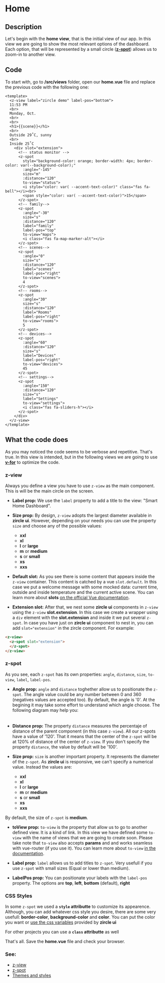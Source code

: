# Home

## Description
Let's begin with the **home view**, that is the initial view of our app. In this view we are going to show the most relevant options of the dashboard. Each option, that will be represented by a small circle ([**z-spot**](/api/z-spot.html)) allows us to zoom-in to another view.


## Code
To start with, go to **/src/views** folder, open our **home.vue** file and replace the previous code with the following one:

```vue
<template>
  <z-view label="zircle demo" label-pos="bottom">
  11:53 PM
  <br>
  Monday, Oct.
  <br>
  <br>
  <h1>{{scene}}</h1>
  <br>
  Outside 29˚C, sunny
  <br>
  Inside 25˚C
    <div slot="extension">
      <!-- status monitor -->
      <z-spot
        style="background-color: orange; border-width: 4px; border-color: var(--background-color);"
        :angle="-145"
        size="m"
        :distance="120"
        to-view="status">
        <i style="color: var( --accent-text-color)" class="fas fa-bell"></i><br>
        <span style="color: var( --accent-text-color)">15</span>
      </z-spot>
      <!-- family-->
      <z-spot
        :angle="-30"
        size="s"
        :distance="120"
        label="family"
        label-pos="top"
        to-view="maps">
        <i class="fas fa-map-marker-alt"></i>
      </z-spot>
      <!-- scenes-->
      <z-spot
        :angle="0"
        size="s"
        :distance="120"
        label="scenes"
        label-pos="right"
        to-view="scenes">
        4
      </z-spot>
      <!-- rooms-->
      <z-spot
        :angle="30"
        size="s"
        :distance="120"
        label="Rooms"
        label-pos="right"
        to-view="rooms">
        5
      </z-spot>
      <!-- devices-->
      <z-spot
        :angle="60"
        :distance="120"
        size="s"
        label="Devices"
        label-pos="right"
        to-view="devices">
        45
      </z-spot>
      <!-- settings-->
      <z-spot
        :angle="150"
        :distance="120"
        size="s"
        label="Settings"
        to-view="settings">
        <i class="fas fa-sliders-h"></i>
      </z-spot>
    </div>
  </z-view>
</template>
```

## What the code does
As you may noticed the code seems to be verbose and repetitive. That's true. In this view is intended, but in the following views we are going to use [**v-for**](https://vuejs.org/v2/guide/list.html#Mapping-an-Array-to-Elements-with-v-for) to optimize the code.

### z-view
Always you define a view you have to use `z-view` as the main component. This is will be the main circle on the screen. 

- **Label prop:** We use the `label` property to add a title to the view: "Smart Home Dashboard".

- **Size prop:** By design, `z-view` adopts the largest diameter available in **zircle ui**. However, depending on your needs you can use the property `size` and choose any of the possible values: 
  - **xxl**
  - **xl**
  - **l** or **large**
  - **m** or **medium**
  - **s** or **small**
  - **xs** 
  - **xxs**

- **Default slot:** As you see there is some content that appears inside the `z-view` container. This content is catched by a vue `slot.default`. In this case we put a welcome message with some mocked data: current time, outside and inside temperature and the current active scene.
You can learn more about **slots** [ on the official Vue documentation](https://vuejs.org/v2/guide/components-slots.html).

- **Extension slot:** After that, we nest some **zircle ui** components in `z-view` using the `z-view` **slot.extension**. In this case we create a wrapper using a  `div` element with the **slot.extension** and inside it we put several `z-spot`.  In case you have just on **zircle ui** component to nest in, you can add `slot="extension"` in the zircle component. 
For example:
```html
<z-view>
  <z-spot slot="extension">
  </z-spot>
</z-view>
```

### z-spot
As you see, each `z-spot` has its own properties: `angle`, `distance`, `size`, `to-view`, `label`, `label-pos`. 

- **Angle prop:** `angle` and `distance` toghether allow us to positionate the `z-spot`. The angle value could be any number between 0 and 360 (negatives values are accepted too). By default, the angle is '0'. At the begining it may take some effort to understand which angle choose. The following diagram may help you:

<img :src="$withBase('/angles.png')" style="margin-top: 20px; display: block; margin-left: auto; margin-right: auto; width: 50%;"/>


- **Distance prop:** The property `distance` measures the percentaje of distance of the parent component (in this case `z-view`). 
All our z-spots have a value of '120'. That it means that the center of the `z-spot` will be at 120% of distance of the center of `z-view`. If you don't specify the property `distance`, the value by default will be '100'.

- **Size prop:** `size` is another important property. It represents the diameter of the `z-spot`. As **zircle ui** is responsive, we can't specify a numerical value. Instead the values are:
  - **xxl**
  - **xl**
  - **l** or **large**
  - **m** or **medium**
  - **s** or **small**
  - **xs** 
  - **xxs**

By default, the size of `z-spot` is **medium**.

- **toView prop:** `to-view` is the property that allow us to go to another defined view. It is a kind of link. In this view we have defined some `to-view` with the name of views that we are going to create soon. Please take note that `to-view` also accepts **params** and and works seamless with vue-router (if you use it). You can learn more about `to-view` [in the documentation](/api/z-spot.html#zoom-in-to-a-new-view).

- **Label prop:** `label` allows us to add titles to `z-spot`. Very usefull if you use `z-spot` with small sizes (Equal or lower than medium). 

- **LabelPos prop:** You can positionate your labels with the `label-pos` property. The options are **top**, **left**, **bottom** (default), **right**

### CSS Styles
In some `z-spot` we used a **`style` attributte** to customize its appearence. Although, you can add whatever css style you desire, there are some very usefull: **border-color**, **background-color** and **color**. You can put the color you want or [use the css variables](/guide/themes-styles-and-colors.html) provided by **zircle ui**

For other projects you can use a **`class` attributte** as well

That's all. Save the **home.vue** file and check your browser.


### See:
- [z-view](/api/z-view.html)
- [z-spot](/api/z-spot.html)
- [Themes and styles](/guide/themes-styles-and-colors.html)



